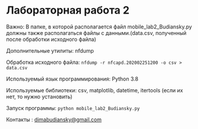 # Лабораторная работа 2
Важно: В папке, в которой располагается файл mobile_lab2_Budiansky.py должны также располагаться файлы с данными.(data.csv, полученный после обработки исходного файла) 

Дополнительные утилиты: nfdump

Обработка исходного файла: `nfdump -r nfcapd.202002251200 -o csv > data.csv`

Используемый язык программирования: Python 3.8

Используемые библиотеки: csv, matplotlib, datetime, itertools (если их нет, то нужно установить)

Запуск программы: `python mobile_lab2_Budiansky.py`

Контакты : dimabudiansky@gmail.com
